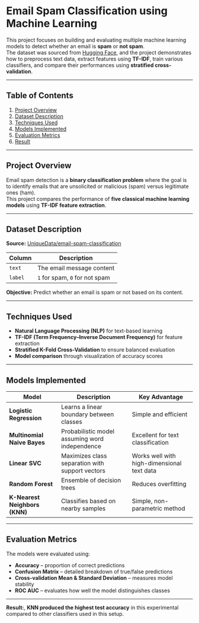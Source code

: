 # Email Spam Classification using Machine Learning

This project focuses on building and evaluating multiple machine learning models to detect whether an email is **spam** or **not spam**.  
The dataset was sourced from [Hugging Face](https://huggingface.co/datasets/UniqueData/email-spam-classification), and the project demonstrates how to preprocess text data, extract features using **TF-IDF**, train various classifiers, and compare their performances using **stratified cross-validation**.

---

## Table of Contents

1. [Project Overview](#project-overview)
2. [Dataset Description](#dataset-description)
3. [Techniques Used](#techniques-used)
4. [Models Implemented](#models-implemented)
5. [Evaluation Metrics](#evaluation-metrics)
6. [Result](#result)

---

## Project Overview

Email spam detection is a **binary classification problem** where the goal is to identify emails that are unsolicited or malicious (spam) versus legitimate ones (ham).  
This project compares the performance of **five classical machine learning models** using **TF-IDF feature extraction**.

---

## Dataset Description

**Source:** [UniqueData/email-spam-classification](https://huggingface.co/datasets/UniqueData/email-spam-classification)

| Column | Description |
|---------|--------------|
| `text`  | The email message content |
| `label` | `1` for spam, `0` for not spam |

**Objective:** Predict whether an email is spam or not based on its content.

---

## Techniques Used

- **Natural Language Processing (NLP)** for text-based learning  
- **TF-IDF (Term Frequency–Inverse Document Frequency)** for feature extraction  
- **Stratified K-Fold Cross-Validation** to ensure balanced evaluation  
- **Model comparison** through visualization of accuracy scores  

---

## Models Implemented

| Model | Description | Key Advantage |
|--------|--------------|----------------|
| **Logistic Regression** | Learns a linear boundary between classes | Simple and efficient |
| **Multinomial Naive Bayes** | Probabilistic model assuming word independence | Excellent for text classification |
| **Linear SVC** | Maximizes class separation with support vectors | Works well with high-dimensional text data |
| **Random Forest** | Ensemble of decision trees | Reduces overfitting |
| **K-Nearest Neighbors (KNN)** | Classifies based on nearby samples | Simple, non-parametric method |

---

## Evaluation Metrics

The models were evaluated using:

- **Accuracy** – proportion of correct predictions  
- **Confusion Matrix** – detailed breakdown of true/false predictions  
- **Cross-validation Mean & Standard Deviation** – measures model stability  
- **ROC AUC** – evaluates how well the model distinguishes classes  

---
**Result:**, **KNN produced the highest test accuracy** in this experimental compared to other classifiers used in this setup.
